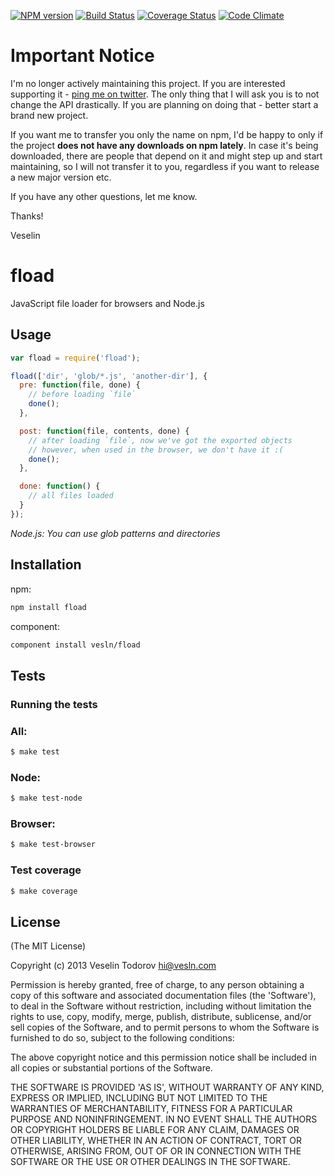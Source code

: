 [![NPM
version](https://badge.fury.io/js/fload.png)](http://badge.fury.io/js/fload)
[![Build Status](https://secure.travis-ci.org/vesln/fload.png)](http://travis-ci.org/vesln/fload)
[![Coverage Status](https://coveralls.io/repos/vesln/fload/badge.png?branch=master)](https://coveralls.io/r/vesln/fload?branch=master)
[![Code Climate](https://codeclimate.com/github/vesln/fload.png)](https://codeclimate.com/github/vesln/fload)

# Important Notice

I'm no longer actively maintaining this project. If you are interested supporting it - [ping me on twitter](https://twitter.com/vesln).
The only thing that I will ask you is to not change the API drastically. If you are planning on doing that - better start a brand new project.

If you want me to transfer you only the name on npm, I'd be happy to only if the project **does not have any downloads on npm lately**. In case it's being
downloaded, there are people that depend on it and might step up and start maintaining, so I will not transfer it to you, regardless if you want to release
a new major version etc.

If you have any other questions, let me know.

Thanks!

Veselin

# fload

JavaScript file loader for browsers and Node.js

## Usage

```js
var fload = require('fload');

fload(['dir', 'glob/*.js', 'another-dir'], {
  pre: function(file, done) {
    // before loading `file`
    done();
  },

  post: function(file, contents, done) {
    // after loading `file`, now we've got the exported objects
    // however, when used in the browser, we don't have it :(
    done();
  },

  done: function() {
    // all files loaded
  }
});
```

_Node.js: You can use glob patterns and directories_

## Installation

npm:

```bash
npm install fload
```

component:

```bash
component install vesln/fload
```

## Tests

### Running the tests

### All:

```bash
$ make test
```

### Node:

```bash
$ make test-node
```

### Browser:

```bash
$ make test-browser
```

### Test coverage

```bash
$ make coverage
```

## License

(The MIT License)

Copyright (c) 2013 Veselin Todorov <hi@vesln.com>

Permission is hereby granted, free of charge, to any person obtaining
a copy of this software and associated documentation files (the
'Software'), to deal in the Software without restriction, including
without limitation the rights to use, copy, modify, merge, publish,
distribute, sublicense, and/or sell copies of the Software, and to
permit persons to whom the Software is furnished to do so, subject to
the following conditions:

The above copyright notice and this permission notice shall be
included in all copies or substantial portions of the Software.

THE SOFTWARE IS PROVIDED 'AS IS', WITHOUT WARRANTY OF ANY KIND,
EXPRESS OR IMPLIED, INCLUDING BUT NOT LIMITED TO THE WARRANTIES OF
MERCHANTABILITY, FITNESS FOR A PARTICULAR PURPOSE AND NONINFRINGEMENT.
IN NO EVENT SHALL THE AUTHORS OR COPYRIGHT HOLDERS BE LIABLE FOR ANY
CLAIM, DAMAGES OR OTHER LIABILITY, WHETHER IN AN ACTION OF CONTRACT,
TORT OR OTHERWISE, ARISING FROM, OUT OF OR IN CONNECTION WITH THE
SOFTWARE OR THE USE OR OTHER DEALINGS IN THE SOFTWARE.
